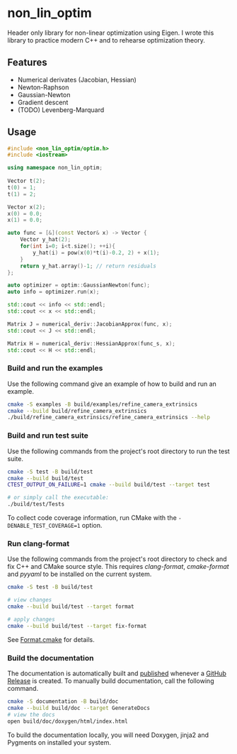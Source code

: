 # non_lin_optim

Header only library for non-linear optimization using Eigen. I wrote this library to practice modern C++ and to rehearse optimization theory.

## Features

- Numerical derivates (Jacobian, Hessian)
- Newton-Raphson
- Gaussian-Newton
- Gradient descent
- (TODO) Levenberg-Marquard

## Usage

```cpp
#include <non_lin_optim/optim.h>
#include <iostream>

using namespace non_lin_optim;  
    
Vector t(2);
t(0) = 1;
t(1) = 2;

Vector x(2); 
x(0) = 0.0;
x(1) = 0.0; 

auto func = [&](const Vector& x) -> Vector {
    Vector y_hat(2);
    for(int i=0; i<t.size(); ++i){
        y_hat(i) = pow(x(0)*t(i)-0.2, 2) + x(1);
    }
    return y_hat.array()-1; // return residuals
};    

auto optimizer = optim::GaussianNewton(func);  
auto info = optimizer.run(x);

std::cout << info << std::endl;
std::cout << x << std::endl;
```
```cpp
Matrix J = numerical_deriv::JacobianApprox(func, x);
std::cout << J << std::endl;

Matrix H = numerical_deriv::HessianApprox(func_s, x);
std::cout << H << std::endl;
```
    
### Build and run the examples

Use the following command give an example of how to build and run an example.

```bash
cmake -S examples -B build/examples/refine_camera_extrinsics
cmake --build build/refine_camera_extrinsics
./build/refine_camera_extrinsics/refine_camera_extrinsics --help
```

### Build and run test suite

Use the following commands from the project's root directory to run the test suite.

```bash
cmake -S test -B build/test
cmake --build build/test
CTEST_OUTPUT_ON_FAILURE=1 cmake --build build/test --target test

# or simply call the executable: 
./build/test/Tests
```

To collect code coverage information, run CMake with the `-DENABLE_TEST_COVERAGE=1` option.

### Run clang-format

Use the following commands from the project's root directory to check and fix C++ and CMake source style.
This requires _clang-format_, _cmake-format_ and _pyyaml_ to be installed on the current system.

```bash
cmake -S test -B build/test

# view changes
cmake --build build/test --target format

# apply changes
cmake --build build/test --target fix-format
```

See [Format.cmake](https://github.com/TheLartians/Format.cmake) for details.

### Build the documentation

The documentation is automatically built and [published](https://thelartians.github.io/ModernCppStarter) whenever a [GitHub Release](https://help.github.com/en/github/administering-a-repository/managing-releases-in-a-repository) is created.
To manually build documentation, call the following command.

```bash
cmake -S documentation -B build/doc
cmake --build build/doc --target GenerateDocs
# view the docs
open build/doc/doxygen/html/index.html
```

To build the documentation locally, you will need Doxygen, jinja2 and Pygments on installed your system.
